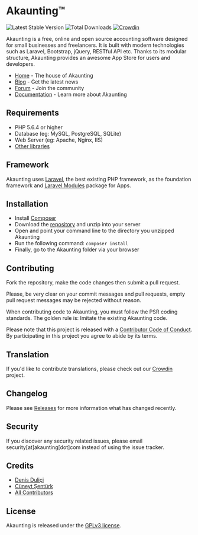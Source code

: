# Akaunting™

![Latest Stable Version](https://img.shields.io/github/release/akaunting/akaunting.svg) ![Total Downloads](https://img.shields.io/github/downloads/akaunting/akaunting/total.svg) [![Crowdin](https://d322cqt584bo4o.cloudfront.net/akaunting/localized.svg)](https://crowdin.com/project/akaunting)

Akaunting is a free, online and open source accounting software designed for small businesses and freelancers. It is built with modern technologies such as Laravel, Bootstrap, jQuery, RESTful API etc. Thanks to its modular structure, Akaunting provides an awesome App Store for users and developers.

* [Home](https://akaunting.com) - The house of Akaunting
* [Blog](https://akaunting.com/blog) - Get the latest news
* [Forum](https://akaunting.com/forum) - Join the community
* [Documentation](https://akaunting.com/docs) - Learn more about Akaunting

## Requirements

* PHP 5.6.4 or higher
* Database (eg: MySQL, PostgreSQL, SQLite)
* Web Server (eg: Apache, Nginx, IIS)
* [Other libraries](https://akaunting.com/docs/requirements)

## Framework

Akaunting uses [Laravel](http://laravel.com), the best existing PHP framework, as the foundation framework and [Laravel Modules](https://nwidart.com/laravel-modules) package for Apps.

## Installation

  * Install [Composer](https://getcomposer.org/download)
  * Download the [repository](https://github.com/akaunting/akaunting/archive/master.zip) and unzip into your server
  * Open and point your command line to the directory you unzipped Akaunting
  * Run the following command: `composer install`
  * Finally, go to the Akaunting folder via your browser

## Contributing

Fork the repository, make the code changes then submit a pull request.

Please, be very clear on your commit messages and pull requests, empty pull request messages may be rejected without reason.

When contributing code to Akaunting, you must follow the PSR coding standards. The golden rule is: Imitate the existing Akaunting code.

Please note that this project is released with a [Contributor Code of Conduct](https://akaunting.com/code-of-conduct). By participating in this project you agree to abide by its terms.

## Translation

If you'd like to contribute translations, please check out our [Crowdin](https://crowdin.com/project/akaunting) project.

## Changelog

Please see [Releases](../../releases) for more information what has changed recently.

## Security

If you discover any security related issues, please email security[at]akaunting[dot]com instead of using the issue tracker.

## Credits

- [Denis Duliçi](https://github.com/denisdulici)
- [Cüneyt Şentürk](https://github.com/cuneytsenturk)
- [All Contributors](../../contributors)

## License

Akaunting is released under the [GPLv3 license](LICENSE.txt).
